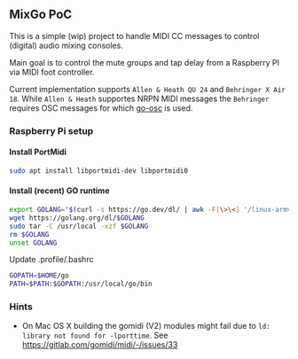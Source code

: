## MixGo PoC

This is a simple (wip) project to handle MIDI CC messages to control (digital) audio mixing consoles.

Main goal is to control the mute groups and tap delay from a Raspberry PI via MIDI foot controller.

Current implementation supports `Allen & Heath QU 24` and `Behringer X Air 18`. While `Allen & Heath` supportes NRPN MIDI messages the `Behringer` requires OSC messages for which [go-osc](https://github.com/hypebeast/go-osc) is used.

### Raspberry Pi setup

#### Install PortMidi

```bash
sudo apt install libportmidi-dev libportmidi0
```

#### Install (recent) GO runtime

```bash
export GOLANG="$(curl -s https://go.dev/dl/ | awk -F[\>\<] '/linux-armv6l/ && !/beta/ {print $5;exit}')"
wget https://golang.org/dl/$GOLANG
sudo tar -C /usr/local -xzf $GOLANG
rm $GOLANG
unset GOLANG
```

Update .profile/.bashrc

```bash
GOPATH=$HOME/go
PATH=$PATH:$GOPATH:/usr/local/go/bin
```

### Hints

-   On Mac OS X building the gomidi (V2) modules might fail due to `ld: library not found for -lporttime`. See <https://gitlab.com/gomidi/midi/-/issues/33>
